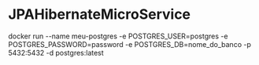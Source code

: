 # JPAHibernateMicroService

docker run --name meu-postgres -e POSTGRES_USER=postgres -e POSTGRES_PASSWORD=password -e POSTGRES_DB=nome_do_banco -p 5432:5432 -d postgres:latest

